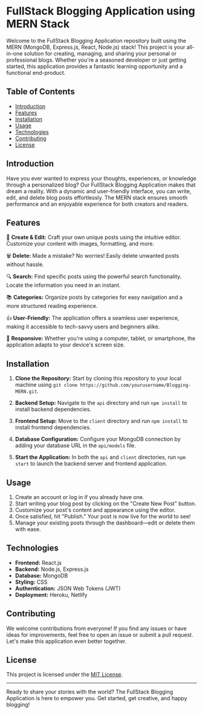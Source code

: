 # FullStack Blogging Application using MERN Stack

Welcome to the FullStack Blogging Application repository built using the MERN (MongoDB, Express.js, React, Node.js) stack! This project is your all-in-one solution for creating, managing, and sharing your personal or professional blogs. Whether you're a seasoned developer or just getting started, this application provides a fantastic learning opportunity and a functional end-product.

## Table of Contents

- [Introduction](#introduction)
- [Features](#features)
- [Installation](#installation)
- [Usage](#usage)
- [Technologies](#technologies)
- [Contributing](#contributing)
- [License](#license)

## Introduction

Have you ever wanted to express your thoughts, experiences, or knowledge through a personalized blog? Our FullStack Blogging Application makes that dream a reality. With a dynamic and user-friendly interface, you can write, edit, and delete blog posts effortlessly. The MERN stack ensures smooth performance and an enjoyable experience for both creators and readers.

## Features

📝 **Create & Edit:** Craft your own unique posts using the intuitive editor. Customize your content with images, formatting, and more.

🗑️ **Delete:** Made a mistake? No worries! Easily delete unwanted posts without hassle.

🔍 **Search:** Find specific posts using the powerful search functionality. Locate the information you need in an instant.

📚 **Categories:** Organize posts by categories for easy navigation and a more structured reading experience.

👍 **User-Friendly:** The application offers a seamless user experience, making it accessible to tech-savvy users and beginners alike.

🎨 **Responsive:** Whether you're using a computer, tablet, or smartphone, the application adapts to your device's screen size.

## Installation

1. **Clone the Repository:** Start by cloning this repository to your local machine using `git clone https://github.com/yourusername/Blogging-MERN.git`.

2. **Backend Setup:** Navigate to the `api` directory and run `npm install` to install backend dependencies.

3. **Frontend Setup:** Move to the `client` directory and run `npm install` to install frontend dependencies.

4. **Database Configuration:** Configure your MongoDB connection by adding your database URL in the `api/models` file.

5. **Start the Application:** In both the `api` and `client` directories, run `npm start` to launch the backend server and frontend application.

## Usage

1. Create an account or log in if you already have one.
2. Start writing your blog post by clicking on the "Create New Post" button.
3. Customize your post's content and appearance using the editor.
4. Once satisfied, hit "Publish." Your post is now live for the world to see!
5. Manage your existing posts through the dashboard—edit or delete them with ease.

## Technologies

- **Frontend:** React.js
- **Backend:** Node.js, Express.js
- **Database:** MongoDB
- **Styling:** CSS
- **Authentication:** JSON Web Tokens (JWT)
- **Deployment:** Heroku, Netlify

## Contributing

We welcome contributions from everyone! If you find any issues or have ideas for improvements, feel free to open an issue or submit a pull request. Let's make this application even better together.

## License

This project is licensed under the [MIT License](LICENSE).

---

Ready to share your stories with the world? The FullStack Blogging Application is here to empower you. Get started, get creative, and happy blogging!

